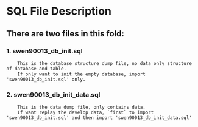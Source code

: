 # SQL File Description

## There are two files in this fold:

### 1. swen90013_db_init.sql
        This is the database structure dump file, no data only structure of database and table.
        If only want to init the empty database, import 'swen90013_db_init.sql' only.
  
### 2. swen90013_db_init_data.sql
        This is the data dump file, only contains data.
        If want replay the develop data, `first` to import 'swen90013_db_init.sql' and then import 'swen90013_db_init_data.sql'

